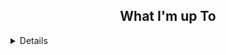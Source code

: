 <!-- About -->

  <!-- [![wakatime](https://wakatime.com/badge/user/b163ef99-bb97-41f6-b630-c8b6c8ff1993.svg)](https://wakatime.com/@b163ef99-bb97-41f6-b630-c8b6c8ff1993) -->

<!--
<h2 align="center">About Me</h2>
Hi 👋!, I'm James. If you're here reviewing my application, I appreciate your time! Feel free to explore my profile in a way that suits your schedule:
<details>
    <summary>"I've got other candiadates to look into"</summary>
</details>
-->

<!-- Projects -->

<h2 align="center">What I'm up To</h2>

<details></details>
 
